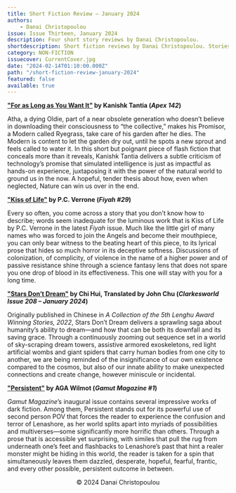 ```yaml
---
title: Short Fiction Review — January 2024
authors:
    - Danai Christopoulou
issue: Issue Thirteen, January 2024
description: Four short story reviews by Danai Christopoulou.
shortdescription: Short fiction reviews by Danai Christopoulou. Stories reviewed include "For as Long as You Want It" by Kanishk Tantia (published in <em>Apex Magazine</em>), "Kiss of Life" by P.C. Verrone (published in <em>Fiyah Magazine</em>), "Stars Don’t Dream" by Chi Hui and translated by John Chu (published in <em>Clarkesworld</em>), and "Persistent" by AGA Wilmot (published in <em>Gamut Magazine</em>).
category: NON-FICTION
issuecover: CurrentCover.jpg
date: "2024-02-14T01:10:00.000Z"
path: "/short-fiction-review-january-2024"
featured: false
available: true
---
```


**["For as Long as You Want It"](https://apex-magazine.com/product/apex-magazine-issue-142/) by Kanishk Tantia (*Apex 142*)**

Atha, a dying Oldie, part of a near obsolete generation who doesn’t believe in downloading their consciousness to “the collective,” makes his Promisor, a Modern called Ryegrass, take care of his garden after he dies. The Modern is content to let the garden dry out, until he spots a new sprout and feels called to water it. In this short but poignant piece of flash fiction that conceals more than it reveals, Kanishk Tantia delivers a subtle criticism of technology’s promise that simulated intelligence is just as impactful as hands-on experience, juxtaposing it with the power of the natural world to ground us in the now. A hopeful, tender thesis about how, even when neglected, Nature can win us over in the end.


**["Kiss of Life"](https://fiyahlitmag.com/shop/issues/2024-issues/fiyah-29/) by P.C. Verrone (*Fiyah #29*)** <br />

Every so often, you come across a story that you don’t know how to describe; words seem inadequate for the luminous work that is Kiss of Life by P.C. Verrone in the latest *Fiyah* issue. Much like the little girl of many names who was forced to join the Angels and become their mouthpiece, you can only bear witness to the beating heart of this piece, to its lyrical prose that hides so much horror in its deceptive softness. Discussions of colonization, of complicity, of violence in the name of a higher power and of passive resistance shine through a science fantasy lens that does not spare you one drop of blood in its effectiveness. This one will stay with you for a long time.


**["Stars Don’t Dream"](https://clarkesworldmagazine.com/chi_01_24/) by Chi Hui, Translated by John Chu (*Clarkesworld Issue 208 – January 2024*)**

Originally published in Chinese in *A Collection of the 5th Lenghu Award Winning Stories, 2022*, Stars Don’t Dream delivers a sprawling saga about humanity’s ability to dream—and how that can be both its downfall and its saving grace. Through a continuously zooming out sequence set in a world of sky-scraping dream towers, assistive armored exoskeletons, red light artificial wombs and giant spiders that carry human bodies from one city to another, we are being reminded of the insignificance of our own existence compared to the cosmos, but also of our innate ability to make unexpected connections and create change, however miniscule or incidental. 


**["Persistent"](https://houseofgamut.com/gamut-magazine/persistent/) by AGA Wilmot (*Gamut Magazine #1*)**

*Gamut Magazine*’s inaugural issue contains several impressive works of dark fiction. Among them, Persistent stands out for its powerful use of second person POV that forces the reader to experience the confusion and terror of Lenashore, as her world splits apart into myriads of possibilities and multiverses—some significantly more horrific than others. Through a prose that is accessible yet surprising, with similes that pull the rug from underneath one’s feet and flashbacks to Lenashore’s past that hint a realer monster might be hiding in this world, the reader is taken for a spin that simultaneously leaves them dazzled, desperate, hopeful, fearful, frantic, and every other possible, persistent outcome in between.


<p style="text-align: center;">© 2024 Danai Christopoulou</p>